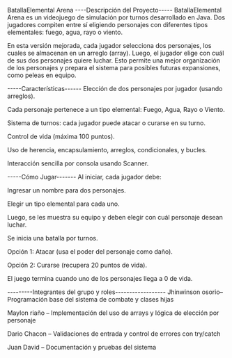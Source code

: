 BatallaElemental Arena
----Descripción del Proyecto-----
BatallaElemental Arena es un videojuego de simulación por turnos desarrollado en Java. Dos jugadores compiten entre sí eligiendo personajes con diferentes tipos elementales: fuego, agua, rayo o viento.

En esta versión mejorada, cada jugador selecciona dos personajes, los cuales se almacenan en un arreglo (array). Luego, el jugador elige con cuál de sus dos personajes quiere luchar. Esto permite una mejor organización de los personajes y prepara el sistema para posibles futuras expansiones, como peleas en equipo.

-----Características------
Elección de dos personajes por jugador (usando arreglos).

Cada personaje pertenece a un tipo elemental: Fuego, Agua, Rayo o Viento.

Sistema de turnos: cada jugador puede atacar o curarse en su turno.

Control de vida (máxima 100 puntos).

Uso de herencia, encapsulamiento, arreglos, condicionales, y bucles.

Interacción sencilla por consola usando Scanner.

-----Cómo Jugar-------
Al iniciar, cada jugador debe:

Ingresar un nombre para dos personajes.

Elegir un tipo elemental para cada uno.

Luego, se les muestra su equipo y deben elegir con cuál personaje desean luchar.

Se inicia una batalla por turnos.

Opción 1: Atacar (usa el poder del personaje como daño).

Opción 2: Curarse (recupera 20 puntos de vida).

El juego termina cuando uno de los personajes llega a 0 de vida.

---------Integrantes del grupo y roles------------------
Jhinwinson osorio– Programación base del sistema de combate y clases hijas

Maylon riaño – Implementación del uso de arrays y lógica de elección por personaje

Dario Chacon – Validaciones de entrada y control de errores con try/catch

Juan David – Documentación y pruebas del sistema

